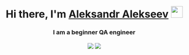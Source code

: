 <h1 align="center">Hi there, I'm <a href="https://myresume.ru/resume/4S9SZxfJArU/
" target="_blank">Aleksandr Alekseev</a> 
<img src="https://github.com/blackcater/blackcater/raw/main/images/Hi.gif" height="32"/></h1>
<h3 align="center">I am a beginner QA engineer</h3>

<h4 align="center"><a href="https://t.me/alexandralex2022" target="_blank"><img src="https://img.shields.io/badge/Telegram-2CA5E0?style=for-the-badge&logo=telegram&logoColor=white" /></a>
  <a href=" https://wa.me/+79384074166" target="_blank"><img src="https://img.shields.io/badge/WhatsApp-25D366?style=for-the-badge&logo=whatsapp&logoColor=white" /></a>


</h4>



<!---
mymines2021/mymines2021 is a ✨ special ✨ repository because its `README.md` (this file) appears on your GitHub profile.
You can click the Preview link to take a look at your changes.
--->
